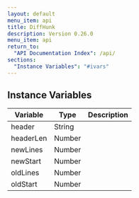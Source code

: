 ```yaml
---
layout: default
menu_item: api
title: DiffHunk
description: Version 0.26.0
menu_item: api
return_to:
  "API Documentation Index": /api/
sections:
  "Instance Variables": "#ivars"
---
```


## <a name="ivars"></a>Instance Variables

| Variable | Type | Description |
| --- | --- | --- |
| <a name="header"></a>header | String |  |
| <a name="headerLen"></a>headerLen | Number |  |
| <a name="newLines"></a>newLines | Number |  |
| <a name="newStart"></a>newStart | Number |  |
| <a name="oldLines"></a>oldLines | Number |  |
| <a name="oldStart"></a>oldStart | Number |  |

